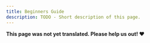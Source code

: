 ```yaml
---
title: Beginners Guide
description: TODO - Short description of this page.
---
```


**This page was not yet translated. Please help us out! ❤**

